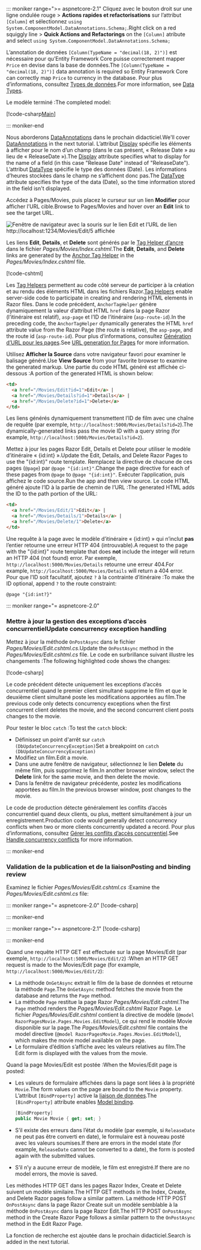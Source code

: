 ::: moniker range=">= aspnetcore-2.1"
<span data-ttu-id="aa052-101">Cliquez avec le bouton droit sur une ligne ondulée rouge > **Actions rapides et refactorisations** sur l’attribut `[Column]` et sélectionnez `using System.ComponentModel.DataAnnotations.Schema;`.</span><span class="sxs-lookup"><span data-stu-id="aa052-101">Right click on a red squiggly line > **Quick Actions and Refactorings** on the `[Column]` atribute and select `using System.ComponentModel.DataAnnotations.Schema;`</span></span>

<span data-ttu-id="aa052-102">L’annotation de données `[Column(TypeName = "decimal(18, 2)")]` est nécessaire pour qu’Entity Framework Core puisse correctement mapper `Price` en devise dans la base de données.</span><span class="sxs-lookup"><span data-stu-id="aa052-102">The `[Column(TypeName = "decimal(18, 2)")]` data annotation is required so Entity Framework Core can correctly map `Price` to currency in the database.</span></span> <span data-ttu-id="aa052-103">Pour plus d’informations, consultez [Types de données](/ef/core/modeling/relational/data-types).</span><span class="sxs-lookup"><span data-stu-id="aa052-103">For more information, see [Data Types](/ef/core/modeling/relational/data-types).</span></span>

<span data-ttu-id="aa052-104">Le modèle terminé :</span><span class="sxs-lookup"><span data-stu-id="aa052-104">The completed model:</span></span>

[!code-csharp[Main](~/tutorials/razor-pages/razor-pages-start/sample/RazorPagesMovie21/Models/MovieDateFixed.cs?name=snippet_1)]

::: moniker-end

<span data-ttu-id="aa052-105">Nous aborderons [DataAnnotations](/aspnet/mvc/overview/older-versions/mvc-music-store/mvc-music-store-part-6) dans le prochain didacticiel.</span><span class="sxs-lookup"><span data-stu-id="aa052-105">We'll cover [DataAnnotations](/aspnet/mvc/overview/older-versions/mvc-music-store/mvc-music-store-part-6) in the next tutorial.</span></span> <span data-ttu-id="aa052-106">L’attribut [Display](/dotnet/api/microsoft.aspnetcore.mvc.modelbinding.metadata.displaymetadata) spécifie les éléments à afficher pour le nom d’un champ (dans le cas présent, « Release Date » au lieu de « ReleaseDate »).</span><span class="sxs-lookup"><span data-stu-id="aa052-106">The [Display](/dotnet/api/microsoft.aspnetcore.mvc.modelbinding.metadata.displaymetadata) attribute specifies what to display for the name of a field (in this case "Release Date" instead of "ReleaseDate").</span></span> <span data-ttu-id="aa052-107">L’attribut [DataType](/dotnet/api/microsoft.aspnetcore.mvc.dataannotations.internal.datatypeattributeadapter) spécifie le type des données (Date). Les informations d’heures stockées dans le champ ne s’affichent donc pas.</span><span class="sxs-lookup"><span data-stu-id="aa052-107">The [DataType](/dotnet/api/microsoft.aspnetcore.mvc.dataannotations.internal.datatypeattributeadapter) attribute specifies the type of the data (Date), so the time information stored in the field isn't displayed.</span></span>

<span data-ttu-id="aa052-108">Accédez à Pages/Movies, puis placez le curseur sur un lien **Modifier** pour afficher l’URL cible.</span><span class="sxs-lookup"><span data-stu-id="aa052-108">Browse to Pages/Movies and  hover over an **Edit** link to see the target URL.</span></span>

![Fenêtre de navigateur avec la souris sur le lien Edit et l’URL de lien http://localhost:1234/Movies/Edit/5 affichée](~/tutorials/razor-pages/da1/edit7.png)

<span data-ttu-id="aa052-110">Les liens **Edit**, **Details**, et **Delete** sont générés par le [Tag Helper d’ancre](xref:mvc/views/tag-helpers/builtin-th/anchor-tag-helper) dans le fichier *Pages/Movies/Index.cshtml*.</span><span class="sxs-lookup"><span data-stu-id="aa052-110">The **Edit**, **Details**, and **Delete** links are generated by the [Anchor Tag Helper](xref:mvc/views/tag-helpers/builtin-th/anchor-tag-helper) in the *Pages/Movies/Index.cshtml* file.</span></span>

[!code-cshtml[](~/tutorials/razor-pages/razor-pages-start/snapshot_sample/RazorPagesMovie/Pages/Movies/Index.cshtml?highlight=16-18&range=32-)]

<span data-ttu-id="aa052-111">Les [Tag Helpers](xref:mvc/views/tag-helpers/intro) permettent au code côté serveur de participer à la création et au rendu des éléments HTML dans les fichiers Razor.</span><span class="sxs-lookup"><span data-stu-id="aa052-111">[Tag Helpers](xref:mvc/views/tag-helpers/intro) enable server-side code to participate in creating and rendering HTML elements in Razor files.</span></span> <span data-ttu-id="aa052-112">Dans le code précédent, `AnchorTagHelper` génère dynamiquement la valeur d’attribut HTML `href` dans la page Razor (l’itinéraire est relatif), `asp-page` et l’ID de l’itinéraire (`asp-route-id`).</span><span class="sxs-lookup"><span data-stu-id="aa052-112">In the preceding code, the `AnchorTagHelper` dynamically generates the HTML `href` attribute value from the Razor Page (the route is relative), the `asp-page`,  and the route id (`asp-route-id`).</span></span> <span data-ttu-id="aa052-113">Pour plus d’informations, consultez [Génération d’URL pour les pages](xref:razor-pages/index#url-generation-for-pages).</span><span class="sxs-lookup"><span data-stu-id="aa052-113">See [URL generation for Pages](xref:razor-pages/index#url-generation-for-pages) for more information.</span></span>

<span data-ttu-id="aa052-114">Utilisez **Afficher la Source** dans votre navigateur favori pour examiner le balisage généré.</span><span class="sxs-lookup"><span data-stu-id="aa052-114">Use **View Source** from your favorite browser to examine the generated markup.</span></span> <span data-ttu-id="aa052-115">Une partie du code HTML généré est affichée ci-dessous :</span><span class="sxs-lookup"><span data-stu-id="aa052-115">A portion of the generated HTML is shown below:</span></span>

```html
<td>
  <a href="/Movies/Edit?id=1">Edit</a> |
  <a href="/Movies/Details?id=1">Details</a> |
  <a href="/Movies/Delete?id=1">Delete</a>
</td>
```

<span data-ttu-id="aa052-116">Les liens générés dynamiquement transmettent l’ID de film avec une chaîne de requête (par exemple, `http://localhost:5000/Movies/Details?id=2`).</span><span class="sxs-lookup"><span data-stu-id="aa052-116">The dynamically-generated links pass the movie ID with a query string (for example, `http://localhost:5000/Movies/Details?id=2`).</span></span>

<span data-ttu-id="aa052-117">Mettez à jour les pages Razor Edit, Details et Delete pour utiliser le modèle d’itinéraire « {id:int} ».</span><span class="sxs-lookup"><span data-stu-id="aa052-117">Update the Edit, Details, and Delete Razor Pages to use the "{id:int}" route template.</span></span> <span data-ttu-id="aa052-118">Remplacez la directive de chacune de ces pages (`@page`) par `@page "{id:int}"`.</span><span class="sxs-lookup"><span data-stu-id="aa052-118">Change the page directive for each of these pages from `@page` to `@page "{id:int}"`.</span></span> <span data-ttu-id="aa052-119">Exécuter l’application, puis affichez le code source.</span><span class="sxs-lookup"><span data-stu-id="aa052-119">Run the app and then view source.</span></span> <span data-ttu-id="aa052-120">Le code HTML généré ajoute l’ID à la partie de chemin de l’URL :</span><span class="sxs-lookup"><span data-stu-id="aa052-120">The generated HTML adds the ID to the path portion of the URL:</span></span>

```html
<td>
  <a href="/Movies/Edit/1">Edit</a> |
  <a href="/Movies/Details/1">Details</a> |
  <a href="/Movies/Delete/1">Delete</a>
</td>
```

<span data-ttu-id="aa052-121">Une requête à la page avec le modèle d’itinéraire « {id:int} » qui n’inclut **pas** l’entier retourne une erreur HTTP 404 (introuvable).</span><span class="sxs-lookup"><span data-stu-id="aa052-121">A request to the page with the "{id:int}" route template that does **not** include the integer will return an HTTP 404 (not found) error.</span></span> <span data-ttu-id="aa052-122">Par exemple, `http://localhost:5000/Movies/Details` retourne une erreur 404.</span><span class="sxs-lookup"><span data-stu-id="aa052-122">For example, `http://localhost:5000/Movies/Details` will return a 404 error.</span></span> <span data-ttu-id="aa052-123">Pour que l’ID soit facultatif, ajoutez `?` à la contrainte d’itinéraire :</span><span class="sxs-lookup"><span data-stu-id="aa052-123">To make the ID optional, append `?` to the route constraint:</span></span>

 ```cshtml
@page "{id:int?}"
```

::: moniker range="= aspnetcore-2.0"

### <a name="update-concurrency-exception-handling"></a><span data-ttu-id="aa052-124">Mettre à jour la gestion des exceptions d’accès concurrentiel</span><span class="sxs-lookup"><span data-stu-id="aa052-124">Update concurrency exception handling</span></span>

<span data-ttu-id="aa052-125">Mettez à jour la méthode `OnPostAsync` dans le fichier *Pages/Movies/Edit.cshtml.cs*.</span><span class="sxs-lookup"><span data-stu-id="aa052-125">Update the `OnPostAsync` method in the *Pages/Movies/Edit.cshtml.cs* file.</span></span> <span data-ttu-id="aa052-126">Le code en surbrillance suivant illustre les changements :</span><span class="sxs-lookup"><span data-stu-id="aa052-126">The following highlighted code shows the changes:</span></span>

[!code-csharp[](~/tutorials/razor-pages/razor-pages-start/snapshot_sample/RazorPagesMovie/Pages/Movies/Edit.cshtml.cs?name=snippet1&highlight=16-23)]

<span data-ttu-id="aa052-127">Le code précédent détecte uniquement les exceptions d’accès concurrentiel quand le premier client simultané supprime le film et que le deuxième client simultané poste les modifications apportées au film.</span><span class="sxs-lookup"><span data-stu-id="aa052-127">The previous code only detects concurrency exceptions when the first concurrent client deletes the movie, and the second concurrent client posts changes to the movie.</span></span>

<span data-ttu-id="aa052-128">Pour tester le bloc `catch` :</span><span class="sxs-lookup"><span data-stu-id="aa052-128">To test the `catch` block:</span></span>

* <span data-ttu-id="aa052-129">Définissez un point d'arrêt sur `catch (DbUpdateConcurrencyException)`</span><span class="sxs-lookup"><span data-stu-id="aa052-129">Set a breakpoint on `catch (DbUpdateConcurrencyException)`</span></span>
* <span data-ttu-id="aa052-130">Modifiez un film.</span><span class="sxs-lookup"><span data-stu-id="aa052-130">Edit a movie.</span></span>
* <span data-ttu-id="aa052-131">Dans une autre fenêtre de navigateur, sélectionnez le lien **Delete** du même film, puis supprimez le film.</span><span class="sxs-lookup"><span data-stu-id="aa052-131">In another browser window, select the **Delete** link for the same movie, and then delete the movie.</span></span>
* <span data-ttu-id="aa052-132">Dans la fenêtre de navigateur précédente, postez les modifications apportées au film.</span><span class="sxs-lookup"><span data-stu-id="aa052-132">In the previous browser window, post changes to the movie.</span></span>

<span data-ttu-id="aa052-133">Le code de production détecte généralement les conflits d’accès concurrentiel quand deux clients, ou plus, mettent simultanément à jour un enregistrement.</span><span class="sxs-lookup"><span data-stu-id="aa052-133">Production code would generally detect concurrency conflicts when two or more clients concurrently updated a record.</span></span> <span data-ttu-id="aa052-134">Pour plus d’informations, consultez [Gérer les conflits d’accès concurrentiel](xref:data/ef-rp/concurrency).</span><span class="sxs-lookup"><span data-stu-id="aa052-134">See [Handle concurrency conflicts](xref:data/ef-rp/concurrency) for more information.</span></span>

::: moniker-end

### <a name="posting-and-binding-review"></a><span data-ttu-id="aa052-135">Validation de la publication et de la liaison</span><span class="sxs-lookup"><span data-stu-id="aa052-135">Posting and binding review</span></span>

<span data-ttu-id="aa052-136">Examinez le fichier *Pages/Movies/Edit.cshtml.cs* :</span><span class="sxs-lookup"><span data-stu-id="aa052-136">Examine the *Pages/Movies/Edit.cshtml.cs* file:</span></span>

::: moniker range="= aspnetcore-2.0"
[!code-csharp[](~/tutorials/razor-pages/razor-pages-start/snapshot_sample/RazorPagesMovie/Pages/Movies/Edit.cshtml.cs?name=snippet2)]

::: moniker-end

::: moniker range=">= aspnetcore-2.1"
[!code-csharp[](~/tutorials/razor-pages/razor-pages-start/snapshot_sample/RazorPagesMovie/Pages/Movies/Edit21.cshtml.cs?name=snippet2)]

::: moniker-end

<span data-ttu-id="aa052-137">Quand une requête HTTP GET est effectuée sur la page Movies/Edit (par exemple, `http://localhost:5000/Movies/Edit/2`) :</span><span class="sxs-lookup"><span data-stu-id="aa052-137">When an HTTP GET request is made to the Movies/Edit page (for example, `http://localhost:5000/Movies/Edit/2`):</span></span>

* <span data-ttu-id="aa052-138">La méthode `OnGetAsync` extrait le film de la base de données et retourne la méthode `Page`.</span><span class="sxs-lookup"><span data-stu-id="aa052-138">The `OnGetAsync` method fetches the movie from the database and returns the `Page` method.</span></span> 
* <span data-ttu-id="aa052-139">La méthode `Page` restitue la page Razor *Pages/Movies/Edit.cshtml*.</span><span class="sxs-lookup"><span data-stu-id="aa052-139">The `Page` method renders the *Pages/Movies/Edit.cshtml* Razor Page.</span></span> <span data-ttu-id="aa052-140">Le fichier *Pages/Movies/Edit.cshtml* contient la directive de modèle (`@model RazorPagesMovie.Pages.Movies.EditModel`), ce qui rend le modèle Movie disponible sur la page.</span><span class="sxs-lookup"><span data-stu-id="aa052-140">The *Pages/Movies/Edit.cshtml* file contains the model directive (`@model RazorPagesMovie.Pages.Movies.EditModel`), which makes the movie model available on the page.</span></span>
* <span data-ttu-id="aa052-141">Le formulaire d’édition s’affiche avec les valeurs relatives au film.</span><span class="sxs-lookup"><span data-stu-id="aa052-141">The Edit form is displayed with the values from the movie.</span></span>

<span data-ttu-id="aa052-142">Quand la page Movies/Edit est postée :</span><span class="sxs-lookup"><span data-stu-id="aa052-142">When the Movies/Edit page is posted:</span></span>

* <span data-ttu-id="aa052-143">Les valeurs de formulaire affichées dans la page sont liées à la propriété `Movie`.</span><span class="sxs-lookup"><span data-stu-id="aa052-143">The form values on the page are bound to the `Movie` property.</span></span> <span data-ttu-id="aa052-144">L’attribut `[BindProperty]` active la [liaison de données](xref:mvc/models/model-binding).</span><span class="sxs-lookup"><span data-stu-id="aa052-144">The `[BindProperty]` attribute enables [Model binding](xref:mvc/models/model-binding).</span></span>

  ```csharp
  [BindProperty]
  public Movie Movie { get; set; }
  ```

* <span data-ttu-id="aa052-145">S’il existe des erreurs dans l’état du modèle (par exemple, si `ReleaseDate` ne peut pas être converti en date), le formulaire est à nouveau posté avec les valeurs soumises.</span><span class="sxs-lookup"><span data-stu-id="aa052-145">If there are errors in the model state (for example, `ReleaseDate` cannot be converted to a date), the form is posted again with the submitted values.</span></span>
* <span data-ttu-id="aa052-146">S’il n’y a aucune erreur de modèle, le film est enregistré.</span><span class="sxs-lookup"><span data-stu-id="aa052-146">If there are no model errors, the movie is saved.</span></span>

<span data-ttu-id="aa052-147">Les méthodes HTTP GET dans les pages Razor Index, Create et Delete suivent un modèle similaire.</span><span class="sxs-lookup"><span data-stu-id="aa052-147">The HTTP GET methods in the Index, Create, and Delete Razor pages follow a similar pattern.</span></span> <span data-ttu-id="aa052-148">La méthode HTTP POST `OnPostAsync` dans la page Razor Create suit un modèle semblable à la méthode `OnPostAsync` dans la page Razor Edit.</span><span class="sxs-lookup"><span data-stu-id="aa052-148">The HTTP POST `OnPostAsync` method in the Create Razor Page follows a similar pattern to the `OnPostAsync` method in the Edit Razor Page.</span></span>

<span data-ttu-id="aa052-149">La fonction de recherche est ajoutée dans le prochain didacticiel.</span><span class="sxs-lookup"><span data-stu-id="aa052-149">Search is added in the next tutorial.</span></span>
